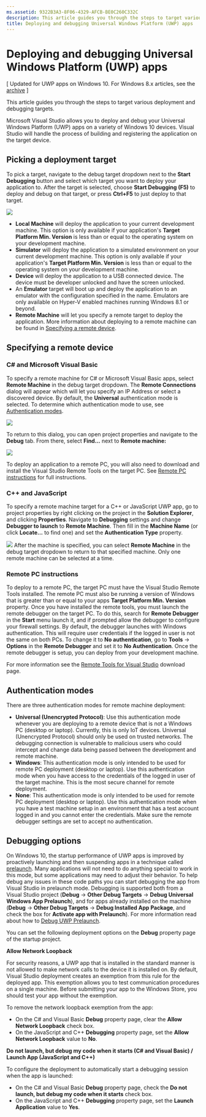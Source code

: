 ```yaml
---
ms.assetid: 9322B3A3-8F06-4329-AFCB-BE0C260C332C
description: This article guides you through the steps to target various deployment and debugging targets.
title: Deploying and debugging Universal Windows Platform (UWP) apps
---
```


# Deploying and debugging Universal Windows Platform (UWP) apps

\[ Updated for UWP apps on Windows 10. For Windows 8.x articles, see the [archive](http://go.microsoft.com/fwlink/p/?linkid=619132) \]

This article guides you through the steps to target various deployment and debugging targets.

Microsoft Visual Studio allows you to deploy and debug your Universal Windows Platform (UWP) apps on a variety of Windows 10 devices. Visual Studio will handle the process of building and registering the application on the target device.

## Picking a deployment target

To pick a target, navigate to the debug target dropdown next to the **Start Debugging** button and select which target you want to deploy your application to. After the target is selected, choose **Start Debugging (F5)** to deploy and debug on that target, or press **Ctrl+F5** to just deploy to that target.

![](images/debug-device-target-list.png)

-   **Local Machine** will deploy the application to your current development machine. This option is only available if your application's **Target Platform Min. Version** is less than or equal to the operating system on your development machine.
-   **Simulator** will deploy the application to a simulated environment on your current development machine. This option is only available if your application's **Target Platform Min. Version** is less than or equal to the operating system on your development machine.
-   **Device** will deploy the application to a USB connected device. The device must be developer unlocked and have the screen unlocked.
-   An **Emulator** target will boot up and deploy the application to an emulator with the configuration specified in the name. Emulators are only available on Hyper-V enabled machines running Windows 8.1 or beyond.
-   **Remote Machine** will let you specify a remote target to deploy the application. More information about deploying to a remote machine can be found in [Specifying a remote device](#specifying-a-remote-device).

## Specifying a remote device

### C# and Microsoft Visual Basic

To specify a remote machine for C# or Microsoft Visual Basic apps, select **Remote Machine** in the debug target dropdown. The **Remote Connections** dialog will appear which will let you specify an IP Address or select a discovered device. By default, the **Universal** authentication mode is selected. To determine which authentication mode to use, see [Authentication modes](#authentication-modes).

![](images/debug-remote-connections.png)

To return to this dialog, you can open project properties and navigate to the **Debug** tab. From there, select **Find…** next to **Remote machine:**

![](images/debug-remote-machine-config.png)

To deploy an application to a remote PC, you will also need to download and install the Visual Studio Remote Tools on the target PC. See [Remote PC instructions](#remote-pc-instructions) for full instructions.

### C++ and JavaScript

To specify a remote machine target for a C++ or JavaScript UWP app, go to project properties by right clicking on the project in the **Solution Explorer**, and clicking **Properties**. Navigate to **Debugging** settings and change **Debugger to launch** to **Remote Machine**. Then fill in the **Machine Name** (or click **Locate…** to find one) and set the **Authentication Type** property.

![](images/debug-property-pages.png)
After the machine is specified, you can select **Remote Machine** in the debug target dropdown to return to that specified machine. Only one remote machine can be selected at a time.

### Remote PC instructions

To deploy to a remote PC, the target PC must have the Visual Studio Remote Tools installed. The remote PC must also be running a version of Windows that is greater than or equal to your apps **Target Platform Min. Version** property. Once you have installed the remote tools, you must launch the remote debugger on the target PC. To do this, search for **Remote Debugger** in the **Start** menu launch it, and if prompted allow the debugger to configure your firewall settings. By default, the debugger launches with Windows authentication. This will require user credentials if the logged in user is not the same on both PCs. To change it to **No authentication**, go to **Tools** -&gt; **Options** in the **Remote Debugger** and set it to **No Authentication**. Once the remote debugger is setup, you can deploy from your development machine.

For more information see the [Remote Tools for Visual Studio]( http://go.microsoft.com/fwlink/?LinkId=717039) download page.

## Authentication modes

There are three authentication modes for remote machine deployment:

- **Universal (Unencrypted Protocol)**: Use this authentication mode whenever you are deploying to a remote device that is not a Windows PC (desktop or laptop). Currently, this is only IoT devices. Universal (Unencrypted Protocol) should only be used on trusted networks. The debugging connection is vulnerable to malicious users who could intercept and change data being passed between the development and remote machine.
- **Windows**: This authentication mode is only intended to be used for remote PC deployment (desktop or laptop). Use this authentication mode when you have access to the credentials of the logged in user of the target machine. This is the most secure channel for remote deployment.
- **None**: This authentication mode is only intended to be used for remote PC deployment (desktop or laptop). Use this authentication mode when you have a test machine setup in an environment that has a test account logged in and you cannot enter the credentials. Make sure the remote debugger settings are set to accept no authentication.

## Debugging options

On Windows 10, the startup performance of UWP apps is improved by proactively launching and then suspending apps in a technique called [prelaunch](https://msdn.microsoft.com/library/windows/apps/Mt593297). Many applications will not need to do anything special to work in this mode, but some applications may need to adjust their behavior. To help debug any issues in these code paths you can start debugging the app from Visual Studio in prelaunch mode. Debugging is supported both from a Visual Studio project (**Debug** -&gt; **Other Debug Targets** -&gt; **Debug Universal Windows App Prelaunch**), and for apps already installed on the machine (**Debug** -&gt; **Other Debug Targets** -&gt; **Debug Installed App Package**, and check the box for **Activate app with Prelaunch**). For more information read about how to [Debug UWP Prelaunch]( http://go.microsoft.com/fwlink/?LinkId=717245).

You can set the following deployment options on the **Debug** property page of the startup project.

**Allow Network Loopback**

For security reasons, a UWP app that is installed in the standard manner is not allowed to make network calls to the device it is installed on. By default, Visual Studio deployment creates an exemption from this rule for the deployed app. This exemption allows you to test communication procedures on a single machine. Before submitting your app to the Windows Store, you should test your app without the exemption.

To remove the network loopback exemption from the app:

-   On the C# and Visual Basic **Debug** property page, clear the **Allow Network Loopback** check box.
-   On the JavaScript and C++ **Debugging** property page, set the **Allow Network Loopback** value to **No**.

**Do not launch, but debug my code when it starts (C# and Visual Basic) / Launch App (JavaScript and C++)**

To configure the deployment to automatically start a debugging session when the app is launched:

-   On the C# and Visual Basic **Debug** property page, check the **Do not launch, but debug my code when it starts** check box.
-   On the JavaScript and C++ **Debugging** property page, set the **Launch Application** value to **Yes**.


